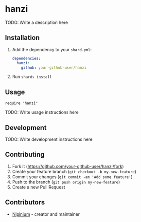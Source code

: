 # hanzi

TODO: Write a description here

## Installation

1. Add the dependency to your `shard.yml`:

   ```yaml
   dependencies:
     hanzi:
       github: your-github-user/hanzi
   ```

2. Run `shards install`

## Usage

```crystal
require "hanzi"
```

TODO: Write usage instructions here

## Development

TODO: Write development instructions here

## Contributing

1. Fork it (<https://github.com/your-github-user/hanzi/fork>)
2. Create your feature branch (`git checkout -b my-new-feature`)
3. Commit your changes (`git commit -am 'Add some feature'`)
4. Push to the branch (`git push origin my-new-feature`)
5. Create a new Pull Request

## Contributors

- [Nipinium](https://github.com/your-github-user) - creator and maintainer
